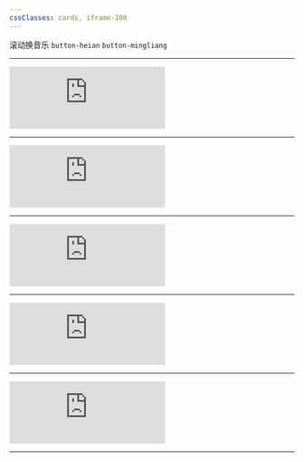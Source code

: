 ```yaml
---
cssClasses: cards, iframe-100
---
```


 滚动换音乐  `button-heian`  `button-mingliang`
 
---

<iframe frameborder="no" border="0" marginwidth="0" marginheight="0" width=275 height=110 src="https://music.163.com/outchain/player?type=0&id=2821652960&auto=0&height=90"></iframe>

---

<iframe frameborder="no" border="0" marginwidth="0" marginheight="0" width=275 height=110 src="https://music.163.com/outchain/player?type=0&id=5221080943&auto=0&height=90"></iframe>

---

<iframe frameborder="no" border="0" marginwidth="0" marginheight="0" width=275 height=110 src="https://music.163.com/outchain/player?type=0&id=6686195786&auto=0&height=90"></iframe>

---

<iframe frameborder="no" border="0" marginwidth="0" marginheight="0" width=275 height=110 src="https://music.163.com/outchain/player?type=0&id=5362253927&auto=0&height=90"></iframe>

---
<iframe frameborder="no" border="0" marginwidth="0" marginheight="0" width=275 height=110 src="https://music.163.com/outchain/player?type=0&id=2048678141&auto=0&height=90"></iframe>

---